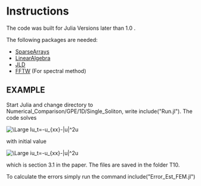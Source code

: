 # Instructions

The code was built for Julia Versions later than 1.0 .

The following packages are needed:


* [SparseArrays](https://docs.julialang.org/en/v1/stdlib/SparseArrays/index.html)
* [LinearAlgebra](https://docs.julialang.org/en/v1/stdlib/LinearAlgebra/)
* [JLD](https://github.com/JuliaIO/JLD.jl)
* [FFTW](https://pkg.julialang.org/docs/FFTW)			(For spectral method)

## EXAMPLE 

Start Julia and change directory to Numerical_Comparison/GPE/1D/Single_Soliton, write include("Run.jl"). 
The code solves 

<img src="https://latex.codecogs.com/svg.latex?\Large&space;iu_t=-u_{xx}-|u|^2u" title="\Large Iu_t=-u_{xx}-|u|^2u" />

with initial value 

<img src="https://latex.codecogs.com/svg.latex?\Large&space;u0=\sqrt{2}\textup{exp}\left(ix/2)\textup{sech}(x)" title="\Large iu_t=-u_{xx}-|u|^2u" />

which is section 3.1 in the paper. The files are saved in the folder T10. 

To calculate the errors simply run the command include("Error_Est_FEM.jl")




